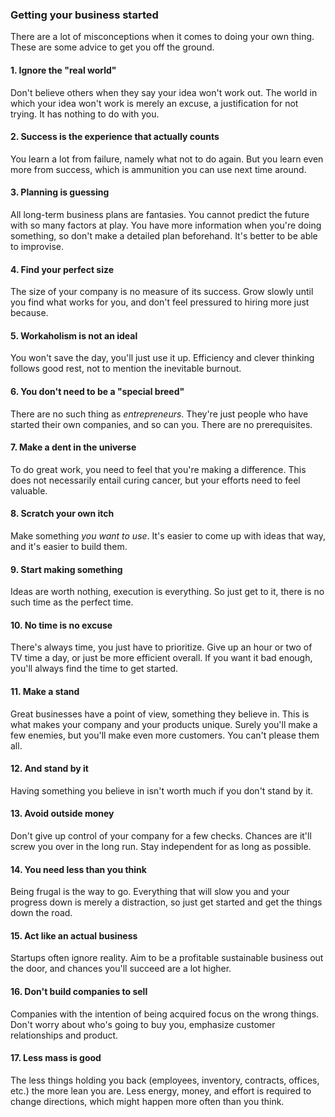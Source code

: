 ### Getting your business started

There are a lot of misconceptions when it comes to doing your own thing. These are some advice to get you off the ground.

#### 1. Ignore the "real world"

Don't believe others when they say your idea won't work out. The world in which your idea won't work is merely an excuse, a justification for not trying. It has nothing to do with you.

#### 2. Success is the experience that actually counts

You learn a lot from failure, namely what not to do again. But you learn even more from success, which is ammunition you can use next time around.

#### 3. Planning is guessing

All long-term business plans are fantasies. You cannot predict the future with so many factors at play. You have more information when you're doing something, so don't make a detailed plan beforehand. It's better to be able to improvise.

#### 4. Find your perfect size

The size of your company is no measure of its success. Grow slowly until you find what works for you, and don't feel pressured to hiring more just because.

#### 5. Workaholism is not an ideal

You won't save the day, you'll just use it up. Efficiency and clever thinking follows good rest, not to mention the inevitable burnout. 

#### 6. You don't need to be a "special breed"

There are no such thing as *entrepreneurs*. They're just people who have started their own companies, and so can you. There are no prerequisites. 

#### 7. Make a dent in the universe

To do great work, you need to feel that you're making a difference. This does not necessarily entail curing cancer, but your efforts need to feel valuable. 

#### 8. Scratch your own itch

Make something *you want to use*. It's easier to come up with ideas that way, and it's easier to build them. 

#### 9. Start making something

Ideas are worth nothing, execution is everything. So just get to it, there is no such time as the perfect time. 

#### 10. No time is no excuse

There's always time, you just have to prioritize. Give up an hour or two of TV time a day, or just be more efficient overall. If you want it bad enough, you'll always find the time to get started.

#### 11. Make a stand

Great businesses have a point of view, something they believe in. This is what makes your company and your products unique. Surely you'll make a few enemies, but you'll make even more customers. You can't please them all.

#### 12. And stand by it

Having something you believe in isn't worth much if you don't stand by it. 

#### 13. Avoid outside money

Don't give up control of your company for a few checks. Chances are it'll screw you over in the long run. Stay independent for as long as possible.

#### 14. You need less than you think 

Being frugal is the way to go. Everything that will slow you and your progress down is merely a distraction, so just get started and get the things down the road.

#### 15. Act like an actual business

Startups often ignore reality. Aim to be a profitable sustainable business out the door, and chances you'll succeed are a lot higher.

#### 16. Don't build companies to sell

Companies with the intention of being acquired focus on the wrong things. Don't worry about who's going to buy you, emphasize customer relationships and product.

#### 17. Less mass is good

The less things holding you back (employees, inventory, contracts, offices, etc.) the more lean you are. Less energy, money, and effort is required to change directions, which might happen more often than you think.